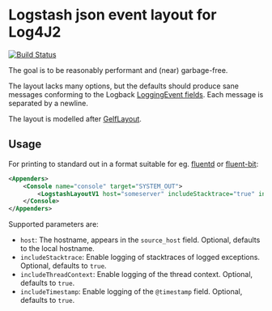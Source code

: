 # Logstash json event layout for Log4J2

[![Build Status](https://travis-ci.org/gsson/log4j2-logstash)](https://travis-ci.org/gsson/log4j2-logstash)

The goal is to be reasonably performant and (near) garbage-free.

The layout lacks many options, but the defaults should produce sane messages conforming to the Logback [LoggingEvent fields](https://github.com/logstash/logstash-logback-encoder#loggingevent-fields). Each message is separated by a newline. 

The layout is modelled after [GelfLayout](https://github.com/apache/logging-log4j2/blob/master/log4j-core/src/main/java/org/apache/logging/log4j/core/layout/GelfLayout.java).

## Usage

For printing to standard out in a format suitable for eg. [fluentd](https://www.fluentd.org/) or [fluent-bit](https://fluentbit.io/):
```xml
<Appenders>
    <Console name="console" target="SYSTEM_OUT">
        <LogstashLayoutV1 host="someserver" includeStacktrace="true" includeThreadContext="false"/>
    </Console>
</Appenders>
```

Supported parameters are:
* `host`: The hostname, appears in the `source_host` field. Optional, defaults to the local hostname.
* `includeStacktrace`: Enable logging of stacktraces of logged exceptions. Optional, defaults to `true`.
* `includeThreadContext`: Enable logging of the thread context. Optional, defaults to `true`.
* `includeTimestamp`: Enable logging of the `@timestamp` field. Optional, defaults to `true`.
